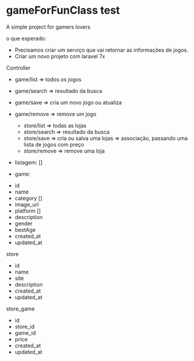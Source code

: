 # gameForFunClass  test

A simple project for gamers lovers

o que esperado:

- Precisamos criar um serviço que vai retornar as informações de jogos.
- Criar um novo projeto com laravel 7x

Controller
 - game/list => todos os jogos
 - game/search => resultado da busca
 - game/save => cria um novo jogo ou atualiza
 - game/remove => remove um jogo


   * store/list => todas as lojas
   * store/search => resultado da busca
   * store/save => cria ou salva uma lojas => associação, passando uma lista de jogos com preço
   * store/remove => remove uma loja


* listagem: []

* game:
- id
- name
- category []
- image_url
- platform []
- description
- gender
- bestAge
- created_at
- updated_at

store
- id
- name
- site
- description
- created_at
- updated_at

store_game
- id
- store_id
- game_id
- price
- created_at
- updated_at
